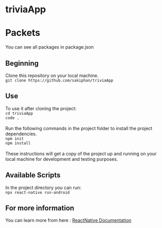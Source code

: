  
triviaApp
======

Packets
===
You can see all packages in package.json


## Beginning 
Clone this repository on your local machine.
<br>
`git clone https://github.com/sakiphan/triviaApp`

## Use 
To use it after cloning the project: 
<br>
`cd triviaApp`
<br>
`code .`
<br>
<br>
Run the following commands in the project folder to install the project dependencies.
<br>
`npm init`
<br>
`npm install`
<br>
<br>
These instructions will get a copy of the project up and running on your local machine for development and testing purposes.

## Available Scripts
In the project directory you can run:
<br>
`npx react-native run-android`

## For more information
You can learn more from here : <a href="https://reactnative.dev/">ReactNative Documentation</a>
